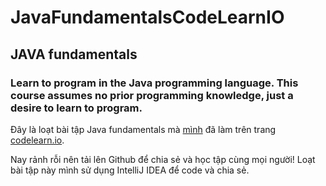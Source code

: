# JavaFundamentalsCodeLearnIO
## JAVA fundamentals
### Learn to program in the Java programming language. This course assumes no prior programming knowledge, just a desire to learn to program.

Đây là loạt bài tập Java fundamentals mà [mình](http://vegetaz.github.io/) đã làm trên trang [codelearn.io](https://www.codelearn.io/Certification/ODlmNTY1).

Nay rảnh rỗi nên tải lên Github để chia sẻ và học tập cùng mọi người!
Loạt bài tập này mình sử dụng IntelliJ IDEA để code và chia sẻ.
